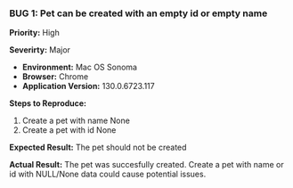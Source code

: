 ### BUG 1: Pet can be created with an empty id or empty name
**Priority:** High

**Severirty:** Major

- **Environment:** Mac OS Sonoma
- **Browser:** Chrome
- **Application Version:** 130.0.6723.117

**Steps to Reproduce:**
1. Create a pet with name None
2. Create a pet with id None

**Expected Result:**
The pet should not be created

**Actual Result:**
The pet was succesfully created. Create a pet with name or id with NULL/None data could cause potential issues.